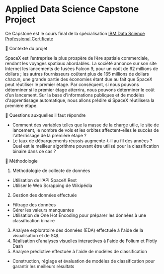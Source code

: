 # Applied Data Science Capstone Project

Ce Capstone est le cours final de la spécialisation [IBM Data Science Professional Certificate](https://www.coursera.org/professional-certificates/ibm-data-science) 

📄 Contexte du projet

SpaceX est l’entreprise la plus prospère de l’ère spatiale commerciale, rendant les voyages spatiaux abordables. La société annonce sur son site Internet les lancements de fusées Falcon 9, pour un coût de 62 millions de dollars ; les autres fournisseurs coûtent plus de 165 millions de dollars chacun, une grande partie des économies étant due au fait que SpaceX peut réutiliser le premier étage. Par conséquent, si nous pouvons déterminer si le premier étage atterrira, nous pouvons déterminer le coût d’un lancement. Sur la base d'informations publiques et de modèles d'apprentissage automatique, nous allons prédire si SpaceX réutilisera la première étape.

📄 Questions auxquelles il faut répondre
- Comment des variables telles que la masse de la charge utile, le site de lancement, le nombre de vols et les orbites affectent-elles le succès de l'atterrissage de la première étape ?
- Le taux de débarquements réussis augmente-t-il au fil des années ?
Quel est le meilleur algorithme pouvant être utilisé pour la classification binaire dans ce cas ?

📄 Méthodologie

1. Méthodologie de collecte de données
- Utilisation de l'API SpaceX Rest
- Utiliser le Web Scrapping de Wikipédia
2. Gestion des données effectuée
- Filtrage des données
- Gérer les valeurs manquantes
- Utilisation de One Hot Encoding pour préparer les données à une classification binaire
3. Analyse exploratoire des données (EDA) effectuée à l'aide de la visualisation et de SQL
4. Réalisation d'analyses visuelles interactives à l'aide de Folium et Plotly Dash
5. Analyse prédictive effectuée à l'aide de modèles de classification
  - Construction, réglage et évaluation de modèles de classification pour garantir les meilleurs résultats
